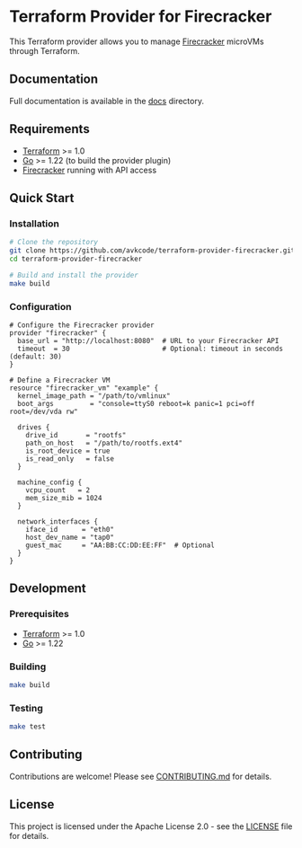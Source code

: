 # Terraform Provider for Firecracker

This Terraform provider allows you to manage [Firecracker](https://firecracker-microvm.github.io/) microVMs through Terraform.

## Documentation

Full documentation is available in the [docs](./docs) directory.

## Requirements

- [Terraform](https://www.terraform.io/downloads.html) >= 1.0
- [Go](https://golang.org/doc/install) >= 1.22 (to build the provider plugin)
- [Firecracker](https://github.com/firecracker-microvm/firecracker/blob/main/docs/getting-started.md) running with API access

## Quick Start

### Installation

```bash
# Clone the repository
git clone https://github.com/avkcode/terraform-provider-firecracker.git
cd terraform-provider-firecracker

# Build and install the provider
make build
```

### Configuration

```hcl
# Configure the Firecracker provider
provider "firecracker" {
  base_url = "http://localhost:8080"  # URL to your Firecracker API
  timeout  = 30                       # Optional: timeout in seconds (default: 30)
}

# Define a Firecracker VM
resource "firecracker_vm" "example" {
  kernel_image_path = "/path/to/vmlinux"
  boot_args         = "console=ttyS0 reboot=k panic=1 pci=off root=/dev/vda rw"

  drives {
    drive_id       = "rootfs"
    path_on_host   = "/path/to/rootfs.ext4"
    is_root_device = true
    is_read_only   = false
  }

  machine_config {
    vcpu_count   = 2
    mem_size_mib = 1024
  }

  network_interfaces {
    iface_id      = "eth0"
    host_dev_name = "tap0"
    guest_mac     = "AA:BB:CC:DD:EE:FF"  # Optional
  }
}
```

## Development

### Prerequisites

- [Terraform](https://www.terraform.io/downloads.html) >= 1.0
- [Go](https://golang.org/doc/install) >= 1.22

### Building

```bash
make build
```

### Testing

```bash
make test
```

## Contributing

Contributions are welcome! Please see [CONTRIBUTING.md](CONTRIBUTING.md) for details.

## License

This project is licensed under the Apache License 2.0 - see the [LICENSE](LICENSE) file for details.
